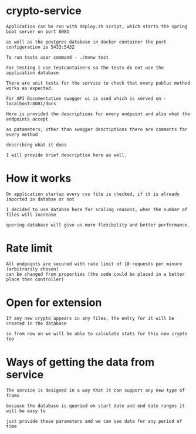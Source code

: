 # crypto-service

    Application can be run with deploy.sh script, which starts the spring boot server on port 8081

    as well as the postgres database in docker container the port configuration is 5433:5432

    To run tests user command - ./mvnw test

    For testing I use testcontainers so the tests do not use the application database

    There are unit tests for the service to check that every publuc method works as expected.

    For API Documentation swagger ui is used which is served on - localhost:8081/docs

    Here is provided the descriptions for every endpoint and also what the endpoints accept

    as patameters, other than swagger desctiptions there are comments for every method

    describing what it does

    I will provide brief description here as well.

# How it works
    
    On application startup every cvs file is checked, if it is already imported in databse or not

    I decided to use databse here for scaling reasons, when the number of files will increase
    
    quering database will give us more flexibility and better performance.

# Rate limit

    All endpoints are secured with rate limit of 10 requests per minure (arbitrarily chosen)
    can be changed from properties (the code could be placed in a better place then controller)

# Open for extension

    If any new crypto appears in any files, the entry for it will be created in the database

    so from now on we will be able to calculate stats for this new crypto too

# Ways of getting the data from service

    The service is designed in a way that it can support any new type of frams

    because the database is queried on start date and end date ranges it will be easy to

    just provide these parameters and we can see data for any period of time


    